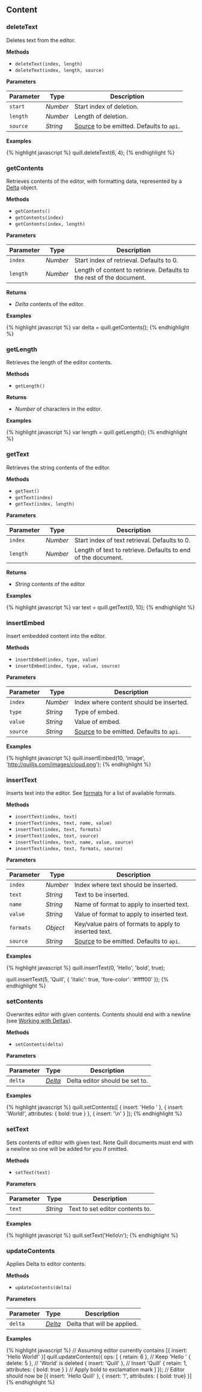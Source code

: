 ## Content

### deleteText

Deletes text from the editor.

**Methods**

- `deleteText(index, length)`
- `deleteText(index, length, source)`

**Parameters**

| Parameter | Type     | Description
|-----------|----------|------------
| `start`   | _Number_ | Start index of deletion.
| `length`  | _Number_ | Length of deletion.
| `source`  | _String_ | [Source](/docs/api/#text-change) to be emitted. Defaults to `api`.

**Examples**

{% highlight javascript %}
quill.deleteText(6, 4);
{% endhighlight %}


### getContents

Retrieves contents of the editor, with formatting data, represented by a [Delta](/docs/deltas/) object.

**Methods**

- `getContents()`
- `getContents(index)`
- `getContents(index, length)`

**Parameters**

| Parameter | Type     | Description
|-----------|----------|------------
| `index`   | _Number_ | Start index of retrieval. Defaults to 0.
| `length`  | _Number_ | Length of content to retrieve. Defaults to the rest of the document.

**Returns**

- _Delta_ contents of the editor.

**Examples**

{% highlight javascript %}
var delta = quill.getContents();
{% endhighlight %}


### getLength

Retrieves the length of the editor contents.

**Methods**

- `getLength()`

**Returns**

- *Number* of characters in the editor.

**Examples**

{% highlight javascript %}
var length = quill.getLength();
{% endhighlight %}


### getText

Retrieves the string contents of the editor.

**Methods**

- `getText()`
- `getText(index)`
- `getText(index, length)`

**Parameters**

| Parameter | Type     | Description
|-----------|----------|------------
| `index`   | _Number_ | Start index of text retrieval. Defaults to 0.
| `length`  | _Number_ | Length of text to retrieve. Defaults to end of the document.

**Returns**

- *String* contents of the editor

**Examples**

{% highlight javascript %}
var text = quill.getText(0, 10);
{% endhighlight %}


### insertEmbed

Insert embedded content into the editor.

**Methods**

- `insertEmbed(index, type, value)`
- `insertEmbed(index, type, value, source)`

**Parameters**

| Parameter | Type     | Description
|-----------|----------|------------
| `index`   | _Number_ | Index where content should be inserted.
| `type`    | _String_ | Type of embed.
| `value`   | _String_ | Value of embed.
| `source`  | _String_ | [Source](/docs/api/#text-change) to be emitted. Defaults to `api`.

**Examples**

{% highlight javascript %}
quill.insertEmbed(10, 'image', 'http://quilljs.com/images/cloud.png');
{% endhighlight %}


### insertText

Inserts text into the editor. See [formats](/docs/formats/) for a list of available formats.

**Methods**

- `insertText(index, text)`
- `insertText(index, text, name, value)`
- `insertText(index, text, formats)`
- `insertText(index, text, source)`
- `insertText(index, text, name, value, source)`
- `insertText(index, text, formats, source)`

**Parameters**

| Parameter | Type     | Description
|-----------|----------|------------
| `index`   | _Number_ | Index where text should be inserted.
| `text`    | _String_ | Text to be inserted.
| `name`    | _String_ | Name of format to apply to inserted text.
| `value`   | _String_ | Value of format to apply to inserted text.
| `formats` | _Object_ | Key/value pairs of formats to apply to inserted text.
| `source`  | _String_ | [Source](/docs/api/#text-change) to be emitted. Defaults to `api`.

**Examples**

{% highlight javascript %}
quill.insertText(0, 'Hello', 'bold', true);

quill.insertText(5, 'Quill', {
  'italic': true,
  'fore-color': '#ffff00'
});
{% endhighlight %}


### setContents

Overwrites editor with given contents. Contents should end with a newline (see [Working with Deltas](/guides/working-with-deltas/)).

**Methods**

- `setContents(delta)`

**Parameters**

| Parameter | Type                     | Description
|-----------|--------------------------|------------
| `delta`   | [_Delta_](/docs/deltas/) | Delta editor should be set to.

**Examples**

{% highlight javascript %}
quill.setContents([
  { insert: 'Hello ' },
  { insert: 'World!', attributes: { bold: true } },
  { insert: '\n' }
]);
{% endhighlight %}


### setText

Sets contents of editor with given text. Note Quill documents must end with a newline so one will be added for you if omitted.

**Methods**

- `setText(text)`

**Parameters**

| Parameter | Type     | Description
|-----------|----------|------------
| `text`    | _String_ | Text to set editor contents to.

**Examples**

{% highlight javascript %}
quill.setText('Hello\n');
{% endhighlight %}


### updateContents

Applies Delta to editor contents.

**Methods**

- `updateContents(delta)`

**Parameters**

| Parameter | Type                     | Description
|-----------|--------------------------|------------
| `delta`   | [_Delta_](/docs/deltas/) | Delta that will be applied.

**Examples**

{% highlight javascript %}
// Assuming editor currently contains [{ insert: 'Hello World!' }]
quill.updateContents({
  ops: [
    { retain: 6 },        // Keep 'Hello '
    { delete: 5 },        // 'World' is deleted
    { insert: 'Quill' },  // Insert 'Quill'
    { retain: 1, attributes: { bold: true } }    // Apply bold to exclamation mark
  ]
});
// Editor should now be [{ insert: 'Hello Quill' }, { insert: '!', attributes: { bold: true} }]
{% endhighlight %}

